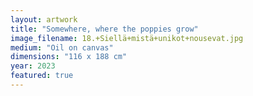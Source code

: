 ```yaml
---
layout: artwork
title: "Somewhere, where the poppies grow"
image_filename: 18.+Siellä+mistä+unikot+nousevat.jpg
medium: "Oil on canvas"
dimensions: "116 x 188 cm"
year: 2023
featured: true
---
```

